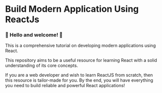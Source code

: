 # Build Modern Application Using ReactJs

### 🥳 Hello and welcome! 👋

This is a comprehensive tutorial on developing modern applications using React.

This repository aims to be a useful resource for learning React with a solid understanding of its core concepts.

If you are a web developer and wish to learn ReactJS from scratch, then this resource is tailor-made for you. By the end, you will have everything you need to build reliable and powerful React applications!
